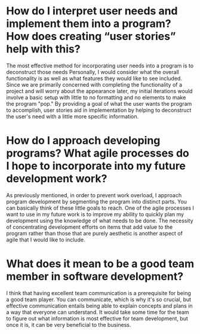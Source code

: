 # How do I interpret user needs and implement them into a program? How does creating “user stories” help with this?
  The most effective method for incorporating user needs into a program is to deconstruct those needs Personally, I would consider what the overall functionality is as well
  as what features they would like to see included. Since we are primarily concerned with completing the functionality of a project and will worry about the appearance later,
  my initial iterations would involve a basic setup with little to no formatting and no elements to make the program "pop." By providing a goal of what the user wants the
  program to accomplish, user stories aid in implementation by helping to deconstruct the user's need with a little more specific information. 


# How do I approach developing programs? What agile processes do I hope to incorporate into my future development work?
  As previously mentioned, in order to prevent work overload, I approach program development by segmenting the program into distinct parts. You can basically think of these
  little goals to reach. One of the agile processes I want to use in my future work is to improve my ability to quickly plan my development using the knowledge of what needs
  to be done. The necessity of concentrating development efforts on items that add value to the program rather than those that are purely aesthetic is another aspect of agile 
  that I would like to include.


# What does it mean to be a good team member in software development?
  I think that having excellent team communication is a prerequisite for being a good team player. You can communicate, which is why it's so crucial, but effective communication 
  entails being able to explain concepts and plans in a way that everyone can understand. It would take some time for the team to figure out what information is most effective
  for team development, but once it is, it can be very beneficial to the business.
